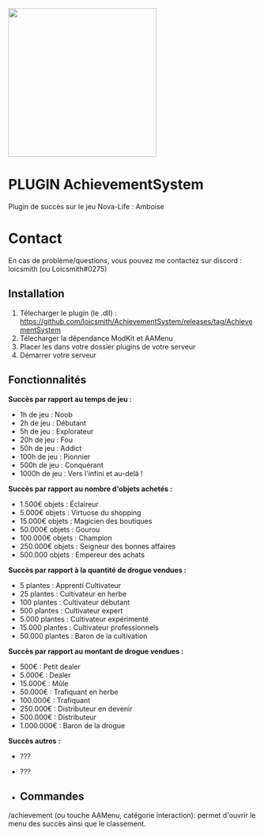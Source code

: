 <img src="https://i.imgur.com/9a7kkAA.png" width="300"/>

# PLUGIN AchievementSystem

Plugin de succès sur le jeu Nova-Life : Amboise

# Contact

En cas de problème/questions, vous pouvez me contactez sur discord : loicsmith (ou Loicsmith#0275)


## Installation
1. Télecharger le plugin (le .dll) : https://github.com/loicsmith/AchievementSystem/releases/tag/AchievementSystem
2. Télecharger la dépendance ModKit et AAMenu
3. Placer les dans votre dossier plugins de votre serveur
4. Démarrer votre serveur

## Fonctionnalités 
**__Succès par rapport au temps de jeu :__**

- 1h de jeu : Noob
- 2h de jeu : Débutant
- 5h de jeu : Explorateur
- 20h de jeu : Fou
- 50h de jeu : Addict
- 100h de jeu : Pionnier
- 500h de jeu : Conquérant
- 1000h de jeu : Vers l'infini et au-delà ! 

**__Succès par rapport au nombre d'objets achetés :__**

- 1.500€ objets : Éclaireur 
- 5.000€ objets : Virtuose du shopping
- 15.000€ objets : Magicien des boutiques
- 50.000€ objets : Gourou
- 100.000€ objets : Champion
- 250.000€ objets : Seigneur des bonnes affaires
- 500.000 objets : Empereur des achats

**__Succès par rapport à la quantité de drogue vendues :__**

- 5 plantes : Apprenti Cultivateur
- 25 plantes : Cultivateur en herbe
- 100 plantes : Cultivateur débutant
- 500 plantes : Cultivateur expert
- 5.000 plantes : Cultivateur expérimenté
- 15.000 plantes : Cultivateur professionnels
- 50.000 plantes : Baron de la cultivation

**__Succès par rapport au montant de drogue vendues :__**

- 500€ : Petit dealer
- 5.000€ : Dealer
- 15.000€ : Mûle
- 50.000€ :  Trafiquant en herbe
- 100.000€ : Trafiquant
- 250.000€ :  Distributeur en devenir
- 500.000€ : Distributeur
- 1.000.000€ : Baron de la drogue

**__Succès autres :__**

- ???
- ???

- ## Commandes

/achievement (ou touche AAMenu, catégorie interaction): permet d'ouvrir le menu des succès ainsi que le classement.
